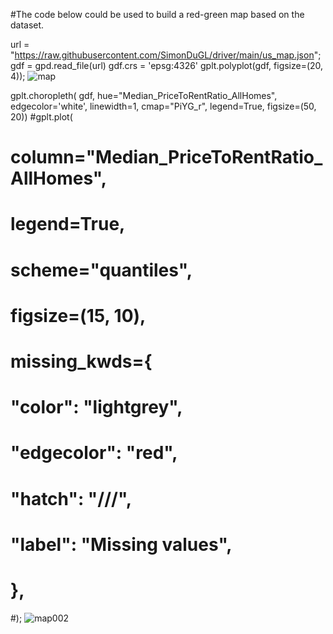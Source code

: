 #The code below could be used to build a red-green map based on the dataset.
	
url = "https://raw.githubusercontent.com/SimonDuGL/driver/main/us_map.json";
gdf = gpd.read_file(url)
gdf.crs = 'epsg:4326'
gplt.polyplot(gdf, figsize=(20, 4));
![map](https://user-images.githubusercontent.com/101145370/165690547-fff034f0-6470-4dbf-89f5-9f1015746906.png)

gplt.choropleth(
    gdf, hue="Median_PriceToRentRatio_AllHomes", edgecolor='white', linewidth=1,
    cmap="PiYG_r", legend=True, figsize=(50, 20))
#gplt.plot(
#    column="Median_PriceToRentRatio_AllHomes",
#    legend=True,
#    scheme="quantiles",
#    figsize=(15, 10),
#    missing_kwds={
#        "color": "lightgrey",
#        "edgecolor": "red",
#        "hatch": "///",
#        "label": "Missing values",
#    },
#);
![map002](https://user-images.githubusercontent.com/101145370/165690621-7db77feb-b04a-4219-a735-79d00354bdcc.png)

